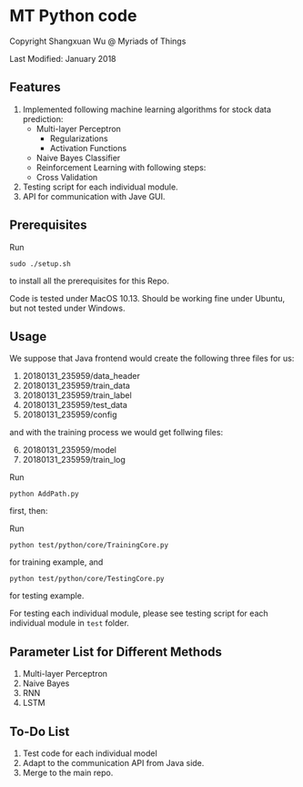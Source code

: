 # MT Python code 
Copyright Shangxuan Wu @ Myriads of Things

Last Modified: January 2018


## Features
1. Implemented following machine learning algorithms for stock data prediction:
    - Multi-layer Perceptron
        - Regularizations
        - Activation Functions
    - Naive Bayes Classifier
    - Reinforcement Learning
    with following steps:
    - Cross Validation
2. Testing script for each individual module.
3. API for communication with Jave GUI.

## Prerequisites
Run
```
sudo ./setup.sh
```
to install all the prerequisites for this Repo.


Code is tested under MacOS 10.13. Should be working fine under Ubuntu, but not tested under Windows.

## Usage
We suppose that Java frontend would create the following three files for us:
1. 20180131_235959/data_header
2. 20180131_235959/train_data
3. 20180131_235959/train_label
4. 20180131_235959/test_data
5. 20180131_235959/config

and with the training process we would get follwing files:

6. 20180131_235959/model
7. 20180131_235959/train_log

Run
```
python AddPath.py
```
first, then:

Run 
```
python test/python/core/TrainingCore.py
```
for training example, and
```
python test/python/core/TestingCore.py
```
for testing example.


For testing each individual module, please see testing script for each individual module in `test` folder.

## Parameter List for Different Methods
1. Multi-layer Perceptron
2. Naive Bayes
3. RNN
4. LSTM


## To-Do List
1. Test code for each individual model
2. Adapt to the communication API from Java side.
3. Merge to the main repo.